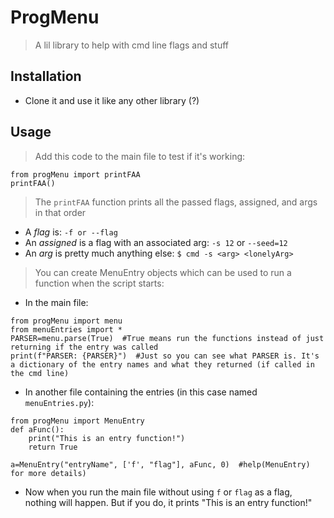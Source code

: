 # ProgMenu

> A lil library to help with cmd line flags and stuff

## Installation

- Clone it and use it like any other library (?)

## Usage

> Add this code to the main file to test if it's working:

```
from progMenu import printFAA
printFAA()
```

> The `printFAA` function prints all the passed flags, assigned, and args in that order

- A *flag* is: `-f or --flag`
- An *assigned* is a flag with an associated arg: `-s 12` or `--seed=12`
- An *arg* is pretty much anything else: `$ cmd -s <arg> <lonelyArg>`

> You can create MenuEntry objects which can be used to run a function when the script starts:

- In the main file:
```
from progMenu import menu
from menuEntries import *
PARSER=menu.parse(True)  #True means run the functions instead of just returning if the entry was called
print(f"PARSER: {PARSER}")  #Just so you can see what PARSER is. It's a dictionary of the entry names and what they returned (if called in the cmd line)
```

- In another file containing the entries (in this case named `menuEntries.py`):
```
from progMenu import MenuEntry
def aFunc():
	print("This is an entry function!")
	return True

a=MenuEntry("entryName", ['f', "flag"], aFunc, 0)  #help(MenuEntry) for more details)
```

- Now when you run the main file without using `f` or `flag` as a flag, nothing will happen. But if you do, it prints "This is an entry function!"
